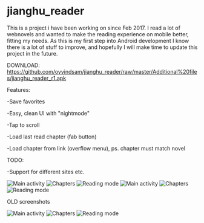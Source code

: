 # jianghu_reader
This is a project i have been working on since Feb 2017. I read a lot of webnovels and wanted to make the reading experience on mobile better, fitting my needs. As this is my first step into Android development I know there is a lot of stuff to improve, and hopefully I will make time to update this project in the future.



DOWNLOAD: https://github.com/oyvindsam/jianghu_reader/raw/master/Additional%20files/jianghu_reader_r1.apk



Features:

-Save favorites

-Easy, clean UI with "nightmode"

-Tap to scroll 

-Load last read chapter (fab button)

-Load chapter from link (overflow menu), ps. chapter must match novel




TODO:

-Support for different sites etc.


![Main activity](https://github.com/oyvindsam/jianghu_reader/blob/aSyncTaskLoader/Additional%20files/Screenshot_20170708-233005.png) ![Chapters](https://github.com/oyvindsam/jianghu_reader/blob/aSyncTaskLoader/Additional%20files/Screenshot_20170708-215422.png)
![Reading mode](https://github.com/oyvindsam/jianghu_reader/blob/aSyncTaskLoader/Additional%20files/Screenshot_20170708-233044.png) ![Main activity](https://github.com/oyvindsam/jianghu_reader/blob/aSyncTaskLoader/Additional%20files/Screenshot_20170708-215454.png) ![Chapters](https://github.com/oyvindsam/jianghu_reader/blob/aSyncTaskLoader/Additional%20files/Screenshot_20170708-233444.png) ![Reading mode](https://github.com/oyvindsam/jianghu_reader/blob/aSyncTaskLoader/Additional%20files/Screenshot_20170708-233551.png)



OLD screenshots


![Main activity](https://github.com/oyvindsam/jianghu_reader/blob/master/Additional%20files/Old/Screenshot_20170316-152700.png) ![Chapters](https://github.com/oyvindsam/jianghu_reader/blob/master/Additional%20files/Old/Screenshot_20170316-152707.png)
![Reading mode](https://github.com/oyvindsam/jianghu_reader/blob/master/Additional%20files/Old/Screenshot_20170316-152712.png)
